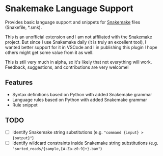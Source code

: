 # Snakemake Language Support

Provides basic language support and snippets for [Snakemake](https://snakemake.readthedocs.io) files (Snakefile, *.smk).

This is an unofficial extension and I am not affiliated with the [Snakemake](https://snakemake.readthedocs.io) project.
But since I use Snakemake daily (it is truly an excellent tool), I wanted better support for it in VSCode and I in publishing this plugin I hope others might get some value from it as well.

This is still very much in alpha, so it's likely that not everything will work.
Feedback, suggestions, and contributions are very welcome!

## Features

- Syntax definitions based on Python with added Snakemake grammar
- Language rules based on Python with added Snakemake grammar
- Rule snippet

## TODO

- [ ] Identify Snakemake string substitutions (e.g. `"command {input} > {output}"`)
- [ ] Identify wildcard constraints inside Snakemake string substitutions (e.g. `"sorted_reads/{sample,[A-Za-z0-9]+}.bam"`)
